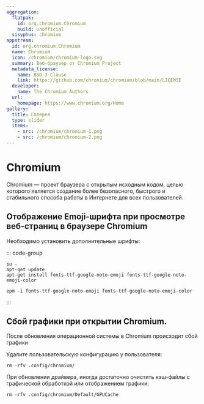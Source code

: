 ```yaml
---
aggregation:
  flatpak:
    id: org.chromium.Chromium
    build: unofficial
  sisyphus: chromium
appstream:
  id: org.chromium.Chromium
  name: Chromium
  icon: /chromium/chromium-logo.svg
  summary: Веб-браузер от Chromium Project
  metadata_license:
    name: BSD 3-Clause
    link: https://github.com/chromium/chromium/blob/main/LICENSE
  developer:
    name: The Chromium Authors
  url:
    homepage: https://www.chromium.org/Home
gallery:
  title: Галерея
  type: slider
  items:
    - src: /chromium/chromium-1.png
    - src: /chromium/chromium-2.png
---
```


# Chromium

Chromium — проект браузера с открытым исходным кодом, целью которого является создание более безопасного, быстрого и стабильного способа работы в Интернете для всех пользователей.

<AGWGallery />

<!--@include: @apps/_parts/install/content-repo.md-->
<!--@include: @apps/_parts/install/content-flatpak.md-->
<!--@include: @apps/_parts/warns/unprivileged-spaces.md-->

## Отображение Emoji-шрифта при просмотре веб-страниц в браузере Chromium

Необходимо установить дополнительные шрифты:

::: code-group

```shell[apt-get]
su -
apt-get update
apt-get install fonts-ttf-google-noto-emoji fonts-ttf-google-noto-emoji-color
```

```shell[epm]
epm -i fonts-ttf-google-noto-emoji fonts-ttf-google-noto-emoji-color
```

:::

## Сбой графики при открытии Chromium.

После обновления операционной системы в Chromium происходит сбой графики

Удалите пользовательскую конфигурацию у пользователя:

```shell
rm -rfv .config/chromium/
```

При обновлении драйвера, иногда достаточно очистить кэш-файлы с графической обработкой или отображением графики:

```shell
rm -rfv .config/chromium/Default/GPUCache
```
